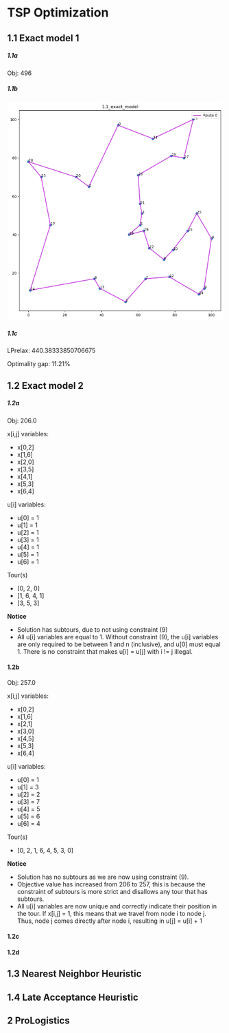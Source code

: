 # TSP Optimization

## 1.1 Exact model 1

##### 1.1a

Obj: 496

##### 1.1b

![image info](./figures/1.1_exact_model.png)

##### 1.1c

LPrelax: 440.38333850706675

Optimality gap: 11.21%

## 1.2 Exact model 2

##### 1.2a

Obj: 206.0

x[i,j] variables:

-   x[0,2]
-   x[1,6]
-   x[2,0]
-   x[3,5]
-   x[4,1]
-   x[5,3]
-   x[6,4]

u[i] variables:

-   u[0] = 1
-   u[1] = 1
-   u[2] = 1
-   u[3] = 1
-   u[4] = 1
-   u[5] = 1
-   u[6] = 1

Tour(s)

-   [0, 2, 0]
-   [1, 6, 4, 1]
-   [3, 5, 3]

**Notice**

-   Solution has subtours, due to not using constraint (9)
-   All u[i] variables are equal to 1. Without constraint (9), the u[i] variables are only required to be between 1 and n (inclusive), and u[0] must equal 1. There is no constraint that makes u[i] = u[j] with i != j illegal.

#### 1.2b

Obj: 257.0

x[i,j] variables:

-   x[0,2]
-   x[1,6]
-   x[2,1]
-   x[3,0]
-   x[4,5]
-   x[5,3]
-   x[6,4]

u[i] variables:

-   u[0] = 1
-   u[1] = 3
-   u[2] = 2
-   u[3] = 7
-   u[4] = 5
-   u[5] = 6
-   u[6] = 4

Tour(s)

-   [0, 2, 1, 6, 4, 5, 3, 0]

**Notice**

-   Solution has no subtours as we are now using constraint (9).
-   Objective value has increased from 206 to 257, this is because the constraint of subtours is more strict and disallows any tour that has subtours.
-   All u[i] variables are now unique and correctly indicate their position in the tour. If x[i,j] = 1, this means that we travel from node i to node j. Thus, node j comes directly after node i, resulting in u[j] = u[i] + 1

#### 1.2c

#### 1.2d

## 1.3 Nearest Neighbor Heuristic

## 1.4 Late Acceptance Heuristic

## 2 ProLogistics
